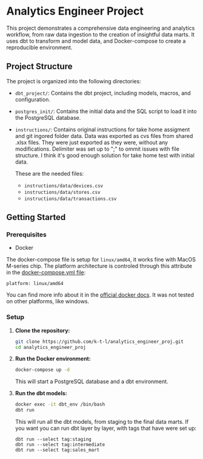 # Analytics Engineer Project

This project demonstrates a comprehensive data engineering and analytics workflow, from raw data ingestion to the creation of insightful
data marts. It uses dbt to transform and model data, and Docker-compose to create a reproducible environment.

## Project Structure

The project is organized into the following directories:

- `dbt_project/`: Contains the dbt project, including models, macros, and configuration.
- `postgres_init/`: Contains the initial data and the SQL script to load it into the PostgreSQL database.
- `instructions/`: Contains original instructions for take home assigment and git ingored folder data.
    Data was exported as cvs files from shared .xlsx files. They were just exported as they were, without any modifications.
    Delimiter was set up to ";" to ommit issues with file structure. I think it's good enough solution for take home test
    with initial data. 
    
    These are the needed files:
    - `instructions/data/devices.csv`
    - `instructions/data/stores.csv`
    - `instructions/data/transactions.csv`

## Getting Started

### Prerequisites
- Docker

The docker-compose file is setup for `linux/amd64`, it works fine with MacOS M-series chip. The platform architecture is controled through 
this attribute in the [docker-compose.yml file](docker-compose.yml):
```
platform: linux/amd64
```

You can find more info about it in the [official docker docs](https://docs.docker.com/reference/compose-file/services/#platform).
It was not tested on other platforms, like windows.

### Setup

1.  **Clone the repository:**

    ```bash
    git clone https://github.com/k-t-l/analytics_engineer_proj.git
    cd analytics_engineer_proj
    ```

2.  **Run the Docker environment:**

    ```bash
    docker-compose up -d
    ```

    This will start a PostgreSQL database and a dbt environment.

3.  **Run the dbt models:**

    ```bash
    docker exec -it dbt_env /bin/bash
    dbt run
    ```

    This will run all the dbt models, from staging to the final data marts. If you want you can run dbt layer by layer, with tags that have were set up:
    ```
    dbt run --select tag:staging
    dbt run --select tag:intermediate
    dbt run --select tag:sales_mart
    ```


